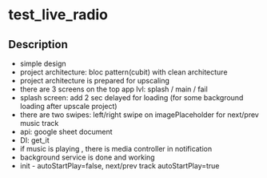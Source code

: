 # test_live_radio

## Description

 - simple design
 - project architecture: bloc pattern(cubit) with clean architecture
 - project architecture is prepared for upscaling  
 - there are  3 screens on the top app lvl: splash / main / fail
 - splash screen: add 2 sec delayed for loading (for some background loading after upscale project)
 - there are two swipes: left/right swipe on imagePlaceholder for next/prev music track
 - api: google sheet document
 - DI: get_it
 - if music is playing , there is media controller in notification
 - background service is done and working
 - init - autoStartPlay=false, next/prev track autoStartPlay=true
